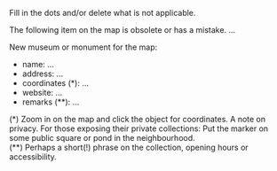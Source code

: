Fill in the dots and/or delete what is not applicable.

The following item on the map is obsolete or has a mistake.
...

New museum or monument for the map:
* name: ...
* address: ...
* coordinates (\*): ...
* website: ...
* remarks (\*\*): ...

(\*) Zoom in on the map and click the object for coordinates.
A note on privacy.
For those exposing their private collections:
Put the marker on some public square or pond in the neighbourhood.  
(\*\*) Perhaps a short(!) phrase on the collection, opening hours or accessibility.